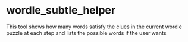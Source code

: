 # wordle_subtle_helper
This tool shows how many words satisfy the clues in the current wordle puzzle at each step and lists the possible words if the user wants
